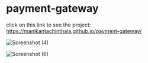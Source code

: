 # payment-gateway
click on this link to see the project: https://manikantachinthala.github.io/payment-gateway/


![Screenshot (4)](https://user-images.githubusercontent.com/85385171/159150917-4fb76d8b-44a8-482a-97bb-1b9ab6af1736.png)

![Screenshot (6)](https://user-images.githubusercontent.com/85385171/159150931-d01b7cde-abb4-4579-b00e-0f9b8b5599da.png)






